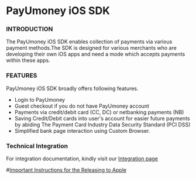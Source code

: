 # PayUmoney iOS SDK

### INTRODUCTION

The PayUmoney iOS SDK enables collection of payments via various payment methods.The SDK is designed for various merchants who are developing their own iOS apps and need a mode which accepts payments within these apps.

### FEATURES
PayUmoney iOS SDK broadly offers following features.

* Login to PayUmoney
* Guest checkout if you do not have PayUmoney account
* Payments via credit/debit card (CC, DC) or netbanking payments (NB)
* Saving Credit/Debit cards into user's account for easier future payments by abiding The Payment Card Industry Data Security Standard (PCI DSS)
* Simplified bank page interaction using Custom Browser.

### Technical Integration
For integration documentation, kindly visit our [Integration page](https://developer.payumoney.com/ios/)

#[Important Instructions for the Releasing to Apple](https://github.com/payu-intrepos/PayUMoney-IOS-SDK/wiki/Releasing-to-Apple)
